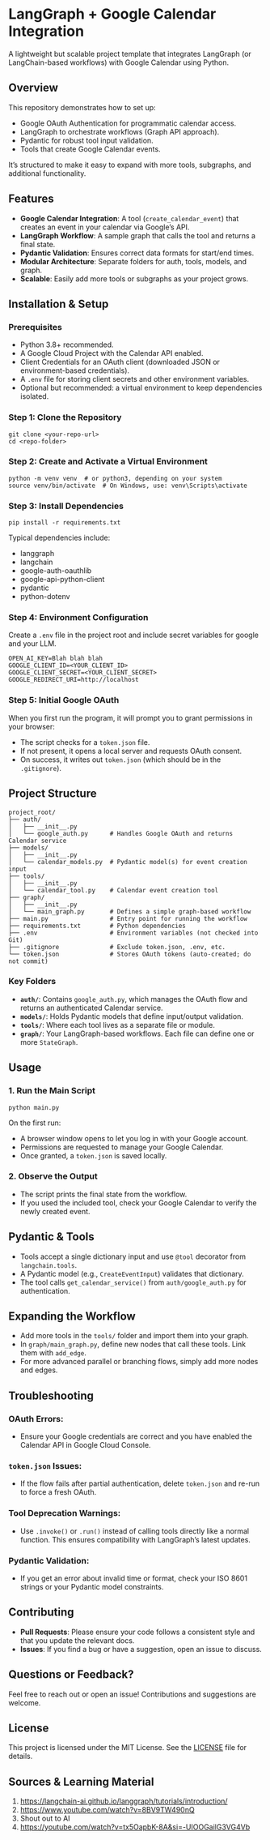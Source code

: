 # LangGraph + Google Calendar Integration

A lightweight but scalable project template that integrates LangGraph (or LangChain-based workflows) with Google Calendar using Python.

## Overview

This repository demonstrates how to set up:

- Google OAuth Authentication for programmatic calendar access.
- LangGraph to orchestrate workflows (Graph API approach).
- Pydantic for robust tool input validation.
- Tools that create Google Calendar events.

It’s structured to make it easy to expand with more tools, subgraphs, and additional functionality.

## Features

- **Google Calendar Integration**: A tool (`create_calendar_event`) that creates an event in your calendar via Google’s API.
- **LangGraph Workflow**: A sample graph that calls the tool and returns a final state.
- **Pydantic Validation**: Ensures correct data formats for start/end times.
- **Modular Architecture**: Separate folders for auth, tools, models, and graph.
- **Scalable**: Easily add more tools or subgraphs as your project grows.

## Installation & Setup

### Prerequisites

- Python 3.8+ recommended.
- A Google Cloud Project with the Calendar API enabled.
- Client Credentials for an OAuth client (downloaded JSON or environment-based credentials).
- A `.env` file for storing client secrets and other environment variables.
- Optional but recommended: a virtual environment to keep dependencies isolated.

### Step 1: Clone the Repository

```
git clone <your-repo-url>
cd <repo-folder>
```

### Step 2: Create and Activate a Virtual Environment

```
python -m venv venv  # or python3, depending on your system
source venv/bin/activate  # On Windows, use: venv\Scripts\activate
```

### Step 3: Install Dependencies

```
pip install -r requirements.txt
```

Typical dependencies include:

- langgraph
- langchain
- google-auth-oauthlib
- google-api-python-client
- pydantic
- python-dotenv

### Step 4: Environment Configuration

Create a `.env` file in the project root and include secret variables for google and your LLM.

```
OPEN_AI_KEY=Blah blah blah
GOOGLE_CLIENT_ID=<YOUR_CLIENT_ID>
GOOGLE_CLIENT_SECRET=<YOUR_CLIENT_SECRET>
GOOGLE_REDIRECT_URI=http://localhost
```

### Step 5: Initial Google OAuth

When you first run the program, it will prompt you to grant permissions in your browser:

- The script checks for a `token.json` file.
- If not present, it opens a local server and requests OAuth consent.
- On success, it writes out `token.json` (which should be in the `.gitignore`).

## Project Structure

```
project_root/
├── auth/
│   ├── __init__.py
│   └── google_auth.py      # Handles Google OAuth and returns Calendar service
├── models/
│   ├── __init__.py
│   └── calendar_models.py  # Pydantic model(s) for event creation input
├── tools/
│   ├── __init__.py
│   └── calendar_tool.py    # Calendar event creation tool
├── graph/
│   ├── __init__.py
│   └── main_graph.py       # Defines a simple graph-based workflow
├── main.py                 # Entry point for running the workflow
├── requirements.txt        # Python dependencies
├── .env                    # Environment variables (not checked into Git)
├── .gitignore              # Exclude token.json, .env, etc.
└── token.json              # Stores OAuth tokens (auto-created; do not commit)
```

### Key Folders

- **`auth/`**: Contains `google_auth.py`, which manages the OAuth flow and returns an authenticated Calendar service.
- **`models/`**: Holds Pydantic models that define input/output validation.
- **`tools/`**: Where each tool lives as a separate file or module.
- **`graph/`**: Your LangGraph-based workflows. Each file can define one or more `StateGraph`.

## Usage

### 1. Run the Main Script

```
python main.py
```

On the first run:

- A browser window opens to let you log in with your Google account.
- Permissions are requested to manage your Google Calendar.
- Once granted, a `token.json` is saved locally.

### 2. Observe the Output

- The script prints the final state from the workflow.
- If you used the included tool, check your Google Calendar to verify the newly created event.

## Pydantic & Tools

- Tools accept a single dictionary input and use `@tool` decorator from `langchain.tools`.
- A Pydantic model (e.g., `CreateEventInput`) validates that dictionary.
- The tool calls `get_calendar_service()` from `auth/google_auth.py` for authentication.

## Expanding the Workflow

- Add more tools in the `tools/` folder and import them into your graph.
- In `graph/main_graph.py`, define new nodes that call these tools. Link them with `add_edge`.
- For more advanced parallel or branching flows, simply add more nodes and edges.

## Troubleshooting

### OAuth Errors:

- Ensure your Google credentials are correct and you have enabled the Calendar API in Google Cloud Console.

### `token.json` Issues:

- If the flow fails after partial authentication, delete `token.json` and re-run to force a fresh OAuth.

### Tool Deprecation Warnings:

- Use `.invoke()` or `.run()` instead of calling tools directly like a normal function. This ensures compatibility with LangGraph’s latest updates.

### Pydantic Validation:

- If you get an error about invalid time or format, check your ISO 8601 strings or your Pydantic model constraints.

## Contributing

- **Pull Requests**: Please ensure your code follows a consistent style and that you update the relevant docs.
- **Issues**: If you find a bug or have a suggestion, open an issue to discuss.

## Questions or Feedback?
Feel free to reach out or open an issue! Contributions and suggestions are welcome.


## License
This project is licensed under the MIT License. See the [LICENSE](LICENSE) file for details.


## Sources & Learning Material

1. https://langchain-ai.github.io/langgraph/tutorials/introduction/
2. https://www.youtube.com/watch?v=8BV9TW490nQ
3. Shout out to AI
4. https://youtube.com/watch?v=tx5OapbK-8A&si=-UIOOGailG3VG4Vb



